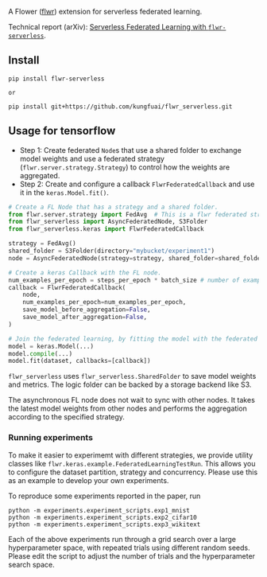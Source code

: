 A Flower ([flwr](https://flower.dev/)) extension for serverless federated learning.

Technical report (arXiv): [Serverless Federated Learning with `flwr-serverless`](https://arxiv.org/abs/2310.15329).

## Install

```
pip install flwr-serverless

or

pip install git+https://github.com/kungfuai/flwr_serverless.git
```

## Usage for tensorflow

- Step 1: Create federated `Node`s that use a shared folder to exchange model weights and use a federated strategy (`flwr.server.strategy.Strategy`) to control how the weights are aggregated.
- Step 2: Create and configure a callback `FlwrFederatedCallback` and use it in the `keras.Model.fit()`.

```python
# Create a FL Node that has a strategy and a shared folder.
from flwr.server.strategy import FedAvg  # This is a flwr federated strategy.
from flwr_serverless import AsyncFederatedNode, S3Folder
from flwr_serverless.keras import FlwrFederatedCallback

strategy = FedAvg()
shared_folder = S3Folder(directory="mybucket/experiment1")
node = AsyncFederatedNode(strategy=strategy, shared_folder=shared_folder)

# Create a keras Callback with the FL node.
num_examples_per_epoch = steps_per_epoch * batch_size # number of examples used in each epoch
callback = FlwrFederatedCallback(
    node,
    num_examples_per_epoch=num_examples_per_epoch,
    save_model_before_aggregation=False,
    save_model_after_aggregation=False,
)

# Join the federated learning, by fitting the model with the federated callback.
model = keras.Model(...)
model.compile(...)
model.fit(dataset, callbacks=[callback])
```

`flwr_serverless` uses `flwr_serverless.SharedFolder` to save model weights and metrics. The logic folder can be backed by a storage backend like S3.

The asynchronous FL node does not wait to sync with other nodes. It takes the latest
model weights from other nodes and performs the aggregation according to the specified strategy.

### Running experiments

To make it easier to experimemt with different strategies, we provide utility classes like `flwr.keras.example.FederatedLearningTestRun`. This allows you to configure the dataset partition, strategy and concurrency. Please use this as an example to develop your own experiments.

To reproduce some experiments reported in the paper, run

```
python -m experiments.experiment_scripts.exp1_mnist
python -m experiments.experiment_scripts.exp2_cifar10
python -m experiments.experiment_scripts.exp3_wikitext
```

Each of the above experiments run through a grid search over a large hyperparameter space,
with repeated trials using different random seeds. Please edit the script to adjust
the number of trials and the hyperparameter search space.